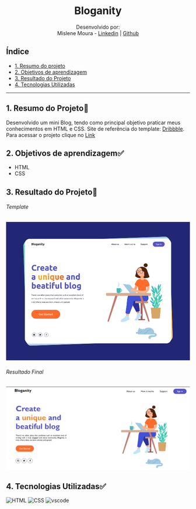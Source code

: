 <h1 align="center">Bloganity</h1>

<div align="center">

Desenvolvido por:
<br>Mislene Moura - [Linkedin](https://www.linkedin.com/in/mislene-silva-moura-1211531b4//) |
   [Github](https://github.com/MisleneSM)
</div>

## Índice

* [1. Resumo do projeto](#1-resumo-do-projeto)
* [2. Objetivos de aprendizagem](#2-objetivos-de-aprendizagem)
* [3. Resultado do Projeto](#3-resultado-do-projeto)
* [4. Tecnologias Utilizadas](#4-tecnologias-utilizadas)

***

## 1. Resumo do Projeto🤩

Desenvolvido um mini Blog, tendo como principal objetivo praticar meus conhecimentos em HTML e CSS. Site de referência do template: [Dribbble](https://dribbble.com/shots/15827768-Bloganity-Website-for-Blogging). Para acessar o projeto clique no [Link]()

## 2. Objetivos de aprendizagem✅

- HTML
- CSS

## 3. Resultado do Projeto📝

###### Template
![Template](./src/img/Prototipo.png)

###### Resultado Final
![Result](./src/img/Result%20Final.png)


## 4. Tecnologias Utilizadas✅

<img alt="HTML" height="50"  src="https://cdn2.iconfinder.com/data/icons/designer-skills/128/code-programming-html-markup-develop-layout-language-512.png"> <img alt="CSS" height="50" src="https://cdn2.iconfinder.com/data/icons/designer-skills/128/code-programming-css-style-develop-layout-language-512.png"> <img alt="vscode" height="40" width="" src="https://cdn.jsdelivr.net/gh/devicons/devicon/icons/vscode/vscode-original.svg" />
